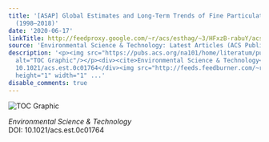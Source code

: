 ```yaml
---
title: '[ASAP] Global Estimates and Long-Term Trends of Fine Particulate Matter Concentrations
  (1998–2018)'
date: '2020-06-17'
linkTitle: http://feedproxy.google.com/~r/acs/esthag/~3/HFxzB-rabuY/acs.est.0c01764
source: 'Environmental Science & Technology: Latest Articles (ACS Publications)'
description: '<p><img src="https://pubs.acs.org/na101/home/literatum/publisher/achs/journals/content/esthag/0/esthag.ahead-of-print/acs.est.0c01764/20200617/images/medium/es0c01764_0008.gif"
  alt="TOC Graphic"/></p><div><cite>Environmental Science & Technology</cite></div><div>DOI:
  10.1021/acs.est.0c01764</div><img src="http://feeds.feedburner.com/~r/acs/esthag/~4/HFxzB-rabuY"
  height="1" width="1" ...'
disable_comments: true
---
```

<p><img src="https://pubs.acs.org/na101/home/literatum/publisher/achs/journals/content/esthag/0/esthag.ahead-of-print/acs.est.0c01764/20200617/images/medium/es0c01764_0008.gif" alt="TOC Graphic"/></p><div><cite>Environmental Science & Technology</cite></div><div>DOI: 10.1021/acs.est.0c01764</div><img src="http://feeds.feedburner.com/~r/acs/esthag/~4/HFxzB-rabuY" height="1" width="1" ...